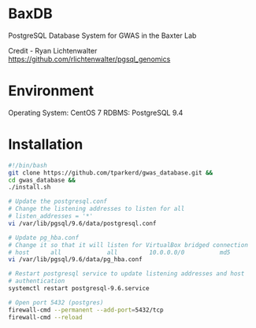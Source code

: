 # BaxDB
PostgreSQL Database System for GWAS in the Baxter Lab

Credit - Ryan Lichtenwalter https://github.com/rlichtenwalter/pgsql_genomics

# Environment
Operating System: CentOS 7
RDBMS: PostgreSQL 9.4

# Installation
```bash
#!/bin/bash
git clone https://github.com/tparkerd/gwas_database.git &&
cd gwas_database &&
./install.sh

# Update the postgresql.conf
# Change the listening addresses to listen for all
# listen_addresses = '*'
vi /var/lib/pgsql/9.6/data/postgresql.conf

# Update pg_hba.conf
# Change it so that it will listen for VirtualBox bridged connection
# host      all             all         10.0.0.0/0          md5
vi /var/lib/pgsql/9.6/data/pg_hba.conf

# Restart postgresql service to update listening addresses and host
# authentication
systemctl restart postgresql-9.6.service

# Open port 5432 (postgres)
firewall-cmd --permanent --add-port=5432/tcp
firewall-cmd --reload

```